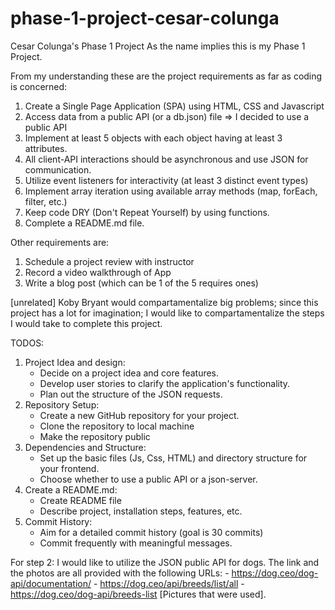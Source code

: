 # phase-1-project-cesar-colunga
Cesar Colunga's Phase 1 Project
As the name implies this is my Phase 1 Project.

From my understanding these are the project requirements as far as coding is concerned:

1. Create a Single Page Application (SPA) using HTML, CSS and Javascript 
2. Access data from a public API (or a db.json) file => I decided to use a public API
3. Implement at least 5 objects with each object having at least 3 attributes.
4. All client-API interactions should be asynchronous and use JSON for communication.
5. Utilize event listeners for interactivity (at least 3 distinct event types)
6. Implement array iteration using available array methods (map, forEach, filter, etc.)
7. Keep code DRY (Don't Repeat Yourself) by using functions.
8. Complete a README.md file.

Other requirements are:
1. Schedule a project review with instructor
2. Record a video walkthrough of App
3. Write a blog post (which can be 1 of the 5 requires ones)

[unrelated] Koby Bryant would compartamentalize big problems; since this project has a lot for imagination; I would like to compartamentalize the steps I would take to complete this project.

TODOS:
1. Project Idea and design:
    - Decide on a project idea and core features.
    - Develop user stories to clarify the application's functionality.
    - Plan out the structure of the JSON requests.
2. Repository Setup:
    - Create a new GitHub repository for your project.
    - Clone the repository to local machine
    - Make the repository public
3. Dependencies and Structure:
    - Set up the basic files (Js, Css, HTML) and directory structure for your frontend.
    - Choose whether to use a public API or a json-server.
4. Create a README.md:
    - Create README file
    - Describe project, installation steps, features, etc.
5. Commit History:
    - Aim for a detailed commit history (goal is 30 commits)
    - Commit frequently with meaningful messages.


For step 2: I would like to utilize the JSON public API for dogs.
The link and the photos are all provided with the following URLs:
    - https://dog.ceo/dog-api/documentation/
    - https://dog.ceo/api/breeds/list/all
    - https://dog.ceo/dog-api/breeds-list [Pictures that were used].

